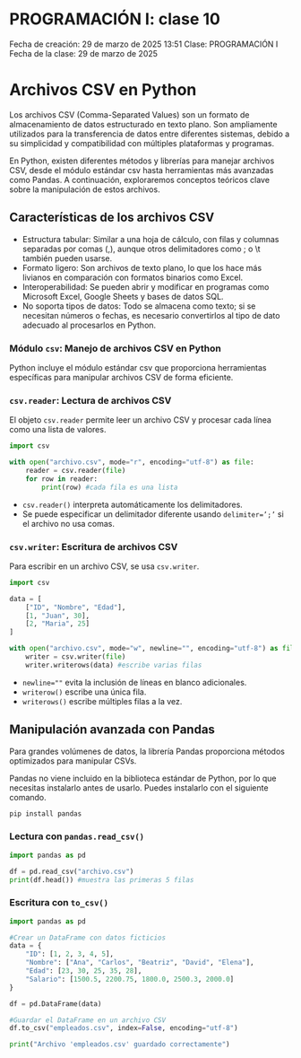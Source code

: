 # PROGRAMACIÓN I: clase 10

Fecha de creación: 29 de marzo de 2025 13:51
Clase: PROGRAMACIÓN I
Fecha de la clase: 29 de marzo de 2025

# Archivos CSV en Python

Los archivos CSV (Comma-Separated Values) son un formato de almacenamiento de datos estructurado en texto plano. Son ampliamente utilizados para la transferencia de datos entre diferentes sistemas, debido a su simplicidad y compatibilidad con múltiples plataformas y programas.

En Python, existen diferentes métodos y librerías para manejar archivos CSV, desde el módulo estándar csv hasta herramientas más avanzadas como Pandas. A continuación, exploraremos conceptos teóricos clave sobre la manipulación de estos archivos.

## Características de los archivos CSV

- Estructura tabular: Similar a una hoja de cálculo, con filas y columnas separadas por comas (,), aunque otros delimitadores como ; o \t también pueden usarse.
- Formato ligero: Son archivos de texto plano, lo que los hace más livianos en comparación con formatos binarios como Excel.
- Interoperabilidad: Se pueden abrir y modificar en programas como Microsoft Excel, Google Sheets y bases de datos SQL.
- No soporta tipos de datos: Todo se almacena como texto; si se necesitan números o fechas, es necesario convertirlos al tipo de dato adecuado al procesarlos en Python.

### Módulo `csv`: Manejo de archivos CSV en Python

Python incluye el módulo estándar csv que proporciona herramientas específicas para manipular archivos CSV de forma eficiente.

### `csv.reader`: Lectura de archivos CSV

El objeto `csv.reader` permite leer un archivo CSV y procesar cada línea como una lista de valores.

```python
import csv

with open("archivo.csv", mode="r", encoding="utf-8") as file:
	reader = csv.reader(file)
	for row in reader:
		print(row) #cada fila es una lista
```

- `csv.reader()` interpreta automáticamente los delimitadores.
- Se puede especificar un delimitador diferente usando `delimiter=’;’` si el archivo no usa comas.

### `csv.writer`: Escritura de archivos CSV

Para escribir en un archivo CSV, se usa `csv.writer`.

```python
import csv

data = [
	["ID", "Nombre", "Edad"],
	[1, "Juan", 30],
	[2, "Maria", 25]
]

with open("archivo.csv", mode="w", newline="", encoding="utf-8") as file:
	writer = csv.writer(file)
	writer.writerows(data) #escribe varias filas
```

- `newline=""` evita la inclusión de líneas en blanco adicionales.
- `writerow()` escribe una única fila.
- `writerows()` escribe múltiples filas a la vez.

## Manipulación avanzada con Pandas

Para grandes volúmenes de datos, la librería Pandas proporciona métodos optimizados para manipular CSVs.

Pandas no viene incluido en la biblioteca estándar de Python, por lo que necesitas instalarlo antes de usarlo. Puedes instalarlo con el siguiente comando.

```bash
pip install pandas
```

### Lectura con `pandas.read_csv()`

```python
import pandas as pd

df = pd.read_csv("archivo.csv")
print(df.head()) #muestra las primeras 5 filas
```

### Escritura con `to_csv()`

```python
import pandas as pd

#Crear un DataFrame con datos ficticios
data = {
	"ID": [1, 2, 3, 4, 5],
	"Nombre": ["Ana", "Carlos", "Beatriz", "David", "Elena"],
	"Edad": [23, 30, 25, 35, 28],
	"Salario": [1500.5, 2200.75, 1800.0, 2500.3, 2000.0]
}

df = pd.DataFrame(data)

#Guardar el DataFrame en un archivo CSV
df.to_csv("empleados.csv", index=False, encoding="utf-8")

print("Archivo 'empleados.csv' guardado correctamente")
```